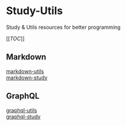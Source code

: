 # Study-Utils
Study &amp; Utils resources for better programming


[[_TOC_]]


## Markdown
[markdown-utils](markdown/utils.md)  
[markdown-study](markdown/study.md)  


## GraphQL
[graphql-utils](graphql/utils.md)  
[graphql-study](graphql/study.md)  
